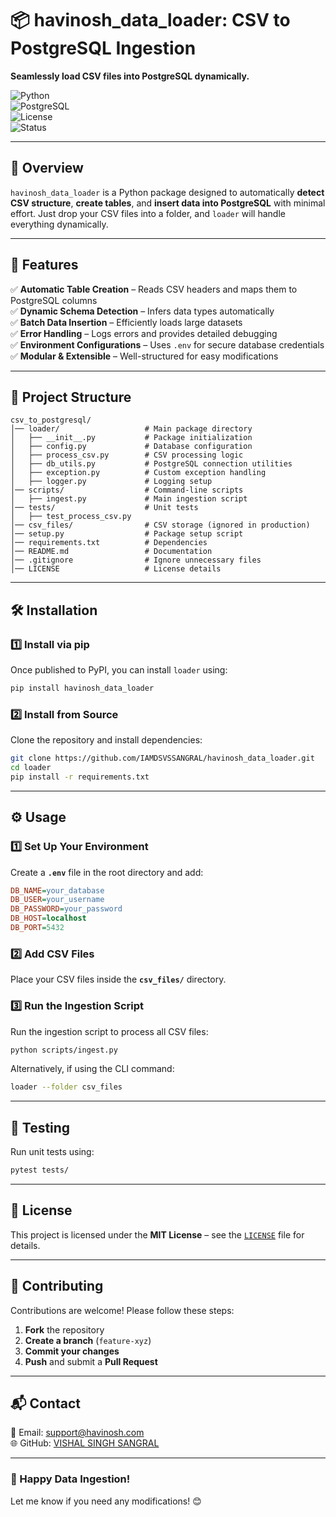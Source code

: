 # **📦 havinosh_data_loader: CSV to PostgreSQL Ingestion**  
**Seamlessly load CSV files into PostgreSQL dynamically.**  

![Python](https://img.shields.io/badge/Python-3.7%2B-blue)  
![PostgreSQL](https://img.shields.io/badge/PostgreSQL-Supported-green)  
![License](https://img.shields.io/badge/License-MIT-yellowgreen)  
![Status](https://img.shields.io/badge/Status-Active-brightgreen)  

---

## 🚀 **Overview**  
`havinosh_data_loader` is a Python package designed to automatically **detect CSV structure**, **create tables**, and **insert data into PostgreSQL** with minimal effort. Just drop your CSV files into a folder, and `loader` will handle everything dynamically.  

---

## 📌 **Features**  
✅ **Automatic Table Creation** – Reads CSV headers and maps them to PostgreSQL columns  
✅ **Dynamic Schema Detection** – Infers data types automatically  
✅ **Batch Data Insertion** – Efficiently loads large datasets  
✅ **Error Handling** – Logs errors and provides detailed debugging  
✅ **Environment Configurations** – Uses `.env` for secure database credentials  
✅ **Modular & Extensible** – Well-structured for easy modifications  

---

## 📂 **Project Structure**  
```
csv_to_postgresql/
│── loader/                   # Main package directory
│   ├── __init__.py           # Package initialization
│   ├── config.py             # Database configuration
│   ├── process_csv.py        # CSV processing logic
│   ├── db_utils.py           # PostgreSQL connection utilities
│   ├── exception.py          # Custom exception handling
│   ├── logger.py             # Logging setup
│── scripts/                  # Command-line scripts
│   ├── ingest.py             # Main ingestion script
│── tests/                    # Unit tests
│   ├── test_process_csv.py
│── csv_files/                # CSV storage (ignored in production)
│── setup.py                  # Package setup script
│── requirements.txt          # Dependencies
│── README.md                 # Documentation
│── .gitignore                # Ignore unnecessary files
│── LICENSE                   # License details
```

---

## 🛠 **Installation**  

### **1️⃣ Install via pip**  
Once published to PyPI, you can install `loader` using:  
```sh
pip install havinosh_data_loader
```

### **2️⃣ Install from Source**  
Clone the repository and install dependencies:  
```sh
git clone https://github.com/IAMDSVSSANGRAL/havinosh_data_loader.git  
cd loader  
pip install -r requirements.txt  
```

---

## ⚙ **Usage**  

### **1️⃣ Set Up Your Environment**  
Create a **`.env`** file in the root directory and add:  
```ini
DB_NAME=your_database
DB_USER=your_username
DB_PASSWORD=your_password
DB_HOST=localhost
DB_PORT=5432
```

### **2️⃣ Add CSV Files**  
Place your CSV files inside the **`csv_files/`** directory.

### **3️⃣ Run the Ingestion Script**  
Run the ingestion script to process all CSV files:  
```sh
python scripts/ingest.py
```

Alternatively, if using the CLI command:
```sh
loader --folder csv_files
```

---

## 🧪 **Testing**  
Run unit tests using:  
```sh
pytest tests/
```

---

## 📜 **License**  
This project is licensed under the **MIT License** – see the [`LICENSE`](LICENSE) file for details.  

---

## 🤝 **Contributing**  
Contributions are welcome! Please follow these steps:  
1. **Fork** the repository  
2. **Create a branch** (`feature-xyz`)  
3. **Commit your changes**  
4. **Push** and submit a **Pull Request**  

---

## 📬 **Contact**  
📧 Email: support@havinosh.com  
🌐 GitHub: [VISHAL SINGH SANGRAL](https://github.com/IAMDSVSSANGRAL)  

---

### **🚀 Happy Data Ingestion!**
Let me know if you need any modifications! 😊
